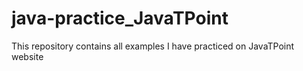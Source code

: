 # java-practice_JavaTPoint

This repository contains all examples I have practiced on JavaTPoint website
